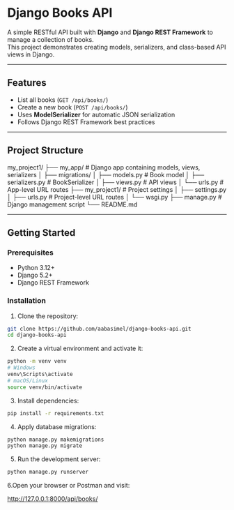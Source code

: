 # Django Books API

A simple RESTful API built with **Django** and **Django REST Framework** to manage a collection of books.  
This project demonstrates creating models, serializers, and class-based API views in Django.

---

## Features

- List all books (`GET /api/books/`)  
- Create a new book (`POST /api/books/`)  
- Uses **ModelSerializer** for automatic JSON serialization  
- Follows Django REST Framework best practices

---

## Project Structure

my_project1/
├── my_app/ # Django app containing models, views, serializers
│ ├── migrations/
│ ├── models.py # Book model
│ ├── serializers.py # BookSerializer
│ ├── views.py # API views
│ └── urls.py # App-level URL routes
├── my_project1/ # Project settings
│ ├── settings.py
│ ├── urls.py # Project-level URL routes
│ └── wsgi.py
├── manage.py # Django management script
└── README.md


---

## Getting Started

### Prerequisites

- Python 3.12+  
- Django 5.2+  
- Django REST Framework

### Installation

1. Clone the repository:

```bash
git clone https://github.com/aabasimel/django-books-api.git
cd django-books-api
```
2. Create a virtual environment and activate it:
```bash
python -m venv venv
# Windows
venv\Scripts\activate
# macOS/Linux
source venv/bin/activate
```
3. Install dependencies:
```bash
pip install -r requirements.txt
```

4. Apply database migrations:
```bash
python manage.py makemigrations
python manage.py migrate
```
5. Run the development server:
```bash
python manage.py runserver
```
6.Open your browser or Postman and visit:

http://127.0.0.1:8000/api/books/
